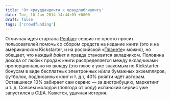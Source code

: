 ```yaml
---
title: 'От краудфандинга к краудпаблишингу'
date: Tue, 10 Jun 2014 14:44:03 +0000
draft: false
tags: ['crowdfunding']
---
```


Отличная идея стартапа [Pentian](http://pentian.com/): сервис не просто просит пользователей помочь со сбором средств на издание книги (это и на американском Kickstarter, и на российской «[Планете](http://planeta.ru/)» можно), но обещает, что каждый _baker_ и правда становится вкладчиком. Половина дохода от любых продаж книги распределяется между вкладчиками пропорционально их вкладу (это плюс к уже знакомым по Kickstarter бонусам в виде бесплатных электронных и/или бумажных экземпляров, футболок, подписанных книг и т. д.), 40% роялти идёт авторам. Оставшиеся 10% забирает сам сервис — за дистрибуцию, маркетинг и т. д. Совсем молодой (полгода от роду) испанский сервис уже запустился в США. Кажется, удачная история.